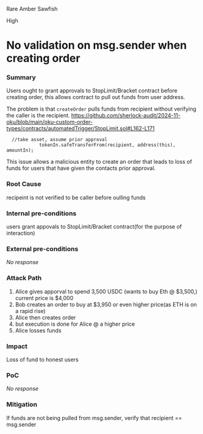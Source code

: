 Rare Amber Sawfish

High

# No validation on msg.sender when creating order

### Summary

Users ought to grant approvals to StopLimit/Bracket contract before creating order, this allows contract to pull out funds from user address. 

The problem is that ```createOrder``` pulls funds from recipient without verifying the caller is the recipient.
https://github.com/sherlock-audit/2024-11-oku/blob/main/oku-custom-order-types/contracts/automatedTrigger/StopLimit.sol#L162-L171
```solidity
  //take asset, assume prior approval
            tokenIn.safeTransferFrom(recipient, address(this), amountIn);
```

This issue allows a malicious entity to create an order that leads to loss of funds for users that have given the contacts prior approval.

### Root Cause

recipeint is not verified to be caller before oulling funds

### Internal pre-conditions

users grant appovals to StopLimit/Bracket contract(for the purpose of interaction)

### External pre-conditions

_No response_

### Attack Path

1. Alice gives apporval to spend 3,500 USDC (wants to buy Eth @ $3,500,) current price is $4,000
2. Bob creates an order to buy at $3,950 or even higher price(as ETH is on a rapid rise)
3. Alice then creates order
4. but execution is done for Alice @ a higher price
5. Alice losses funds

### Impact

Loss of fund to honest users

### PoC

_No response_

### Mitigation

If funds are not being pulled from msg.sender, verify that recipient == msg.sender